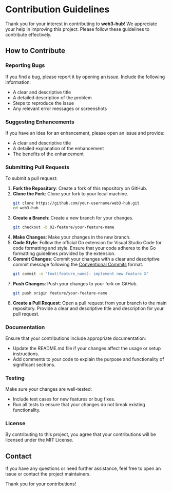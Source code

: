 # Contribution Guidelines

Thank you for your interest in contributing to **web3-hub**! We appreciate your help in improving this project. Please follow these guidelines to contribute effectively.

## How to Contribute

### Reporting Bugs

If you find a bug, please report it by opening an issue. Include the following information:

- A clear and descriptive title
- A detailed description of the problem
- Steps to reproduce the issue
- Any relevant error messages or screenshots

### Suggesting Enhancements

If you have an idea for an enhancement, please open an issue and provide:

- A clear and descriptive title
- A detailed explanation of the enhancement
- The benefits of the enhancement

### Submitting Pull Requests

To submit a pull request:

1. **Fork the Repository**: Create a fork of this repository on GitHub.
2. **Clone the Fork**: Clone your fork to your local machine.
   ```sh
   git clone https://github.com/your-username/web3-hub.git
   cd web3-hub
   ```
3. **Create a Branch**: Create a new branch for your changes.
   ```sh
   git checkout -b 02-feature/your-feature-name
   ```
4. **Make Changes**: Make your changes in the new branch.
5. **Code Style**: Follow the official Go extension for Visual Studio Code for code formatting and style. Ensure that your code adheres to the Go formatting guidelines provided by the extension.
6. **Commit Changes**: Commit your changes with a clear and descriptive commit message following the [Conventional Commits](https://www.conventionalcommits.org/en/v1.0.0/) format.
   ```sh
   git commit -m "feat(feature_name): implement new feature X"
   ```
7. **Push Changes**: Push your changes to your fork on GitHub.
   ```sh
   git push origin feature/your-feature-name
   ```
8. **Create a Pull Request**: Open a pull request from your branch to the main repository. Provide a clear and descriptive title and description for your pull request.

### Documentation

Ensure that your contributions include appropriate documentation:

- Update the README.md file if your changes affect the usage or setup instructions.
- Add comments to your code to explain the purpose and functionality of significant sections.

### Testing

Make sure your changes are well-tested:

- Include test cases for new features or bug fixes.
- Run all tests to ensure that your changes do not break existing functionality.

### License

By contributing to this project, you agree that your contributions will be licensed under the MIT License.

## Contact

If you have any questions or need further assistance, feel free to open an issue or contact the project maintainers.

Thank you for your contributions!
